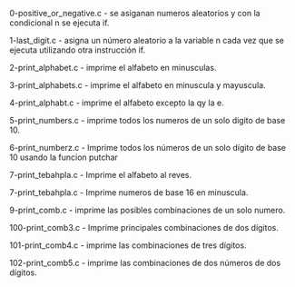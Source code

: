 

0-positive_or_negative.c - se asiganan numeros aleatorios y con la condicional n se ejecuta if.

1-last_digit.c - asigna un número aleatorio a la variable n cada vez que se ejecuta utilizando otra instrucción if.

2-print_alphabet.c - imprime el alfabeto en minusculas.

3-print_alphabets.c - imprime el alfabeto en minuscula y mayuscula.

4-print_alphabt.c - imprime el alfabeto excepto la qy la e.

5-print_numbers.c - imprime todos los numeros de un solo digito de base 10.

6-print_numberz.c - Imprime todos los números de un solo dígito de base 10 usando la funcion putchar

7-print_tebahpla.c - Imprime el alfabeto al reves.

7-print_tebahpla.c - Imprime numeros de base 16 en minuscula.

9-print_comb.c - imprime las posibles combinaciones de un solo numero.

100-print_comb3.c - Imprime principales combinaciones de dos dígitos.

101-print_comb4.c - imprime las combinaciones de tres dígitos.

102-print_comb5.c - imprime las combinaciones de dos números de dos dígitos.
